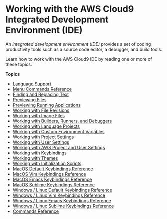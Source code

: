 # Working with the AWS Cloud9 Integrated Development Environment \(IDE\)<a name="ide"></a>

An *integrated development environment \(IDE\)* provides a set of coding productivity tools such as a source code editor, a debugger, and build tools\.

Learn how to work with the AWS Cloud9 IDE by reading one or more of these topics\.

**Topics**
+ [Language Support](language-support.md)
+ [Menu Commands Reference](menu-commands.md)
+ [Finding and Replacing Text](find-replace-text.md)
+ [Previewing Files](file-preview.md)
+ [Previewing Running Applications](app-preview.md)
+ [Working with File Revisions](file-revisions.md)
+ [Working with Image Files](images.md)
+ [Working with Builders, Runners, and Debuggers](build-run-debug.md)
+ [Working with Language Projects](projects.md)
+ [Working with Custom Environment Variables](env-vars.md)
+ [Working with Project Settings](settings-project.md)
+ [Working with User Settings](settings-user.md)
+ [Working with AWS Project and User Settings](settings-aws.md)
+ [Working with Keybindings](settings-keybindings.md)
+ [Working with Themes](settings-theme.md)
+ [Working with Initialization Scripts](settings-init-script.md)
+ [MacOS Default Keybindings Reference](keybindings-default-apple-osx.md)
+ [MacOS Vim Keybindings Reference](keybindings-vim-apple-osx.md)
+ [MacOS Emacs Keybindings Reference](keybindings-emacs-apple-osx.md)
+ [MacOS Sublime Keybindings Reference](keybindings-sublime-apple-osx.md)
+ [Windows / Linux Default Keybindings Reference](keybindings-default-windows-linux.md)
+ [Windows / Linux Vim Keybindings Reference](keybindings-vim-windows-linux.md)
+ [Windows / Linux Emacs Keybindings Reference](keybindings-emacs-windows-linux.md)
+ [Windows / Linux Sublime Keybindings Reference](keybindings-sublime-windows-linux.md)
+ [Commands Reference](commands.md)
